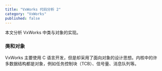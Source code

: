 ```yaml
---
title: "VxWorks 代码分析 2"
category: "VxWorks"
published: false
---
```


本文分析 VxWorks 中类与对象的实现。

### 类和对象

VxWorks 主要使用 C 语言开发，但是却采用了面向对象的设计思想。内核中的许多数据结构都是对象，例如任务控制块（TCB）、信号量、消息队列等。